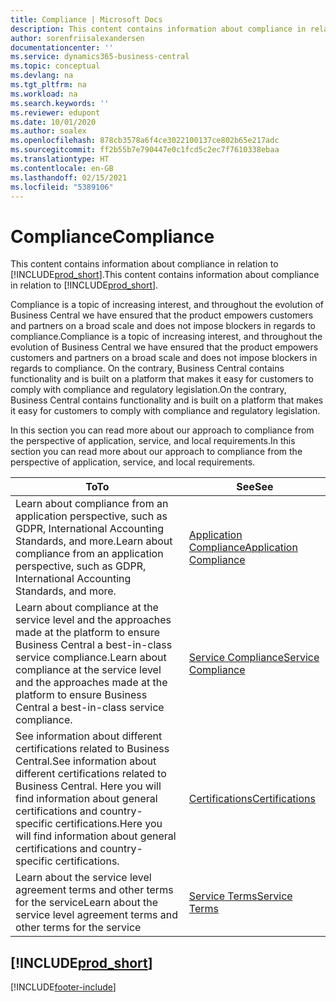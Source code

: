 ```yaml
---
title: Compliance | Microsoft Docs
description: This content contains information about compliance in relation to Business Central.
author: sorenfriisalexandersen
documentationcenter: ''
ms.service: dynamics365-business-central
ms.topic: conceptual
ms.devlang: na
ms.tgt_pltfrm: na
ms.workload: na
ms.search.keywords: ''
ms.reviewer: edupont
ms.date: 10/01/2020
ms.author: soalex
ms.openlocfilehash: 878cb3578a6f4ce3022100137ce802b65e217adc
ms.sourcegitcommit: ff2b55b7e790447e0c1fcd5c2ec7f7610338ebaa
ms.translationtype: HT
ms.contentlocale: en-GB
ms.lasthandoff: 02/15/2021
ms.locfileid: "5389106"
---
```

# <a name="compliance"></a><span data-ttu-id="aa0c4-103">Compliance</span><span class="sxs-lookup"><span data-stu-id="aa0c4-103">Compliance</span></span>

<span data-ttu-id="aa0c4-104">This content contains information about compliance in relation to [!INCLUDE[prod_short](../includes/prod_short.md)].</span><span class="sxs-lookup"><span data-stu-id="aa0c4-104">This content contains information about compliance in relation to [!INCLUDE[prod_short](../includes/prod_short.md)].</span></span>  

<span data-ttu-id="aa0c4-105">Compliance is a topic of increasing interest, and throughout the evolution of Business Central we have ensured that the product empowers customers and partners on a broad scale and does not impose blockers in regards to compliance.</span><span class="sxs-lookup"><span data-stu-id="aa0c4-105">Compliance is a topic of increasing interest, and throughout the evolution of Business Central we have ensured that the product empowers customers and partners on a broad scale and does not impose blockers in regards to compliance.</span></span> <span data-ttu-id="aa0c4-106">On the contrary, Business Central contains functionality and is built on a platform that makes it easy for customers to comply with compliance and regulatory legislation.</span><span class="sxs-lookup"><span data-stu-id="aa0c4-106">On the contrary, Business Central contains functionality and is built on a platform that makes it easy for customers to comply with compliance and regulatory legislation.</span></span>

<span data-ttu-id="aa0c4-107">In this section you can read more about our approach to compliance from the perspective of application, service, and local  requirements.</span><span class="sxs-lookup"><span data-stu-id="aa0c4-107">In this section you can read more about our approach to compliance from the perspective of application, service, and local  requirements.</span></span>

|<span data-ttu-id="aa0c4-108">**To**</span><span class="sxs-lookup"><span data-stu-id="aa0c4-108">**To**</span></span>|<span data-ttu-id="aa0c4-109">**See**</span><span class="sxs-lookup"><span data-stu-id="aa0c4-109">**See**</span></span>|  
|------------|-------------|  
|<span data-ttu-id="aa0c4-110">Learn about compliance from an application perspective, such as GDPR, International Accounting Standards, and more.</span><span class="sxs-lookup"><span data-stu-id="aa0c4-110">Learn about compliance from an application perspective, such as GDPR, International Accounting Standards, and more.</span></span>|[<span data-ttu-id="aa0c4-111">Application Compliance</span><span class="sxs-lookup"><span data-stu-id="aa0c4-111">Application Compliance</span></span>](compliance-application-compliance.md)|  
|<span data-ttu-id="aa0c4-112">Learn about compliance at the service level and the approaches made at the platform to ensure Business Central a best-in-class service compliance.</span><span class="sxs-lookup"><span data-stu-id="aa0c4-112">Learn about compliance at the service level and the approaches made at the platform to ensure Business Central a best-in-class service compliance.</span></span>|[<span data-ttu-id="aa0c4-113">Service Compliance</span><span class="sxs-lookup"><span data-stu-id="aa0c4-113">Service Compliance</span></span>](compliance-service-compliance.md)|  
|<span data-ttu-id="aa0c4-114">See information about different certifications related to Business Central.</span><span class="sxs-lookup"><span data-stu-id="aa0c4-114">See information about different certifications related to Business Central.</span></span> <span data-ttu-id="aa0c4-115">Here you will find information about general certifications and country-specific certifications.</span><span class="sxs-lookup"><span data-stu-id="aa0c4-115">Here you will find information about general certifications and country-specific certifications.</span></span>|[<span data-ttu-id="aa0c4-116">Certifications</span><span class="sxs-lookup"><span data-stu-id="aa0c4-116">Certifications</span></span>](compliance-certifications.md)|  
|<span data-ttu-id="aa0c4-117">Learn about the service level agreement terms and other terms for the service</span><span class="sxs-lookup"><span data-stu-id="aa0c4-117">Learn about the service level agreement terms and other terms for the service</span></span>|[<span data-ttu-id="aa0c4-118">Service Terms</span><span class="sxs-lookup"><span data-stu-id="aa0c4-118">Service Terms</span></span>](compliance-service-compliance.md#service-terms)|  

## [!INCLUDE[prod_short](../includes/free_trial_md.md)]  


[!INCLUDE[footer-include](../includes/footer-banner.md)]